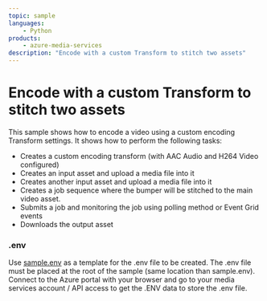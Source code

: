 ```yaml
---
topic: sample
languages:
    - Python
products:
    - azure-media-services
description: "Encode with a custom Transform to stitch two assets"
---
```


# Encode with a custom Transform to stitch two assets

This sample shows how to encode a video using a custom encoding Transform settings. It shows how to perform the following tasks:

* Creates a custom encoding transform (with AAC Audio and H264 Video configured)
* Creates an input asset and upload a media file into it
* Creates another input asset and upload a media file into it
* Creates a job sequence where the bumper will be stitched to the main video asset.
* Submits a job and monitoring the job using polling method or Event Grid events
* Downloads the output asset

### .env

Use [sample.env](../../sample.env) as a template for the .env file to be created. The .env file must be placed at the root of the sample (same location than sample.env).
Connect to the Azure portal with your browser and go to your media services account / API access to get the .ENV data to store the .env file.